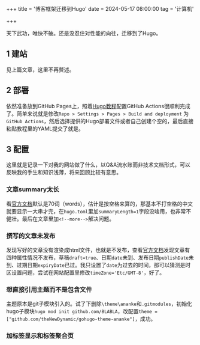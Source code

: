 +++
title = '博客框架迁移到Hugo'
date = 2024-05-17 08:00:00
tag = '计算机'

+++

天下武功，唯快不破。还是没忍住对性能的向往，迁移到了Hugo。<!--more-->

## 1 建站

见上篇文章，这里不再赘述。

## 2 部署

依然准备放到GitHub Pages上，照着[Hugo教程](https://gohugo.io/hosting-and-deployment/hosting-on-github/)配置GitHub Actions很顺利完成了。简单来说就是修改`Repo > Settings > Pages > Build and deployment` 为`GitHub Actions`，然后选择提供的Hugo部署文件或者自己创建个空的，最后直接粘贴教程里的YAML提交了就是。

## 3 配置

这里就是记录一下对我的网站做了什么，以Q&A流水账而非技术文档形式，可以反映我的手生和知识浅薄，将来回顾比较有意思。

### 文章summary太长

看[官方文档](https://gohugo.io/content-management/summaries/)默认是70词（words），估计是按空格来算的，那基本不打空格的中文就要显示一大串才完，在`hugo.toml`里加`summaryLength=1`字段没啥用，也非常不健壮。最后在文章里加`<!--more-->`解决问题。

### 撰写的文章未发布

发现写好的文章没有渲染成html文件，也就是不发布，查看[官方文档](https://gohugo.io/getting-started/usage/#draft-future-and-expired-content)发现文章有四种属性情况不发布，草稿`draft=true`、日期`date`未到、发布日期`publishDate`未到、过期日期`expiryDate`已过。我只设置了`date`为过去的时间，那可以猜测是时区设置问题，尝试在网站配置里修改`timeZone='Etc/GMT-8'`，好了。

### 想直接引用主题而不是包含文件

主题原本是git子模块引入的。试了下删除`\theme\ananke`和`.gitmodules`，初始化hugo子模块`hugo mod init github.com/BLABLA`，改配置`theme = ["github.com/theNewDynamic/gohugo-theme-ananke"]`，成功。

### 加标签显示和标签聚合页

